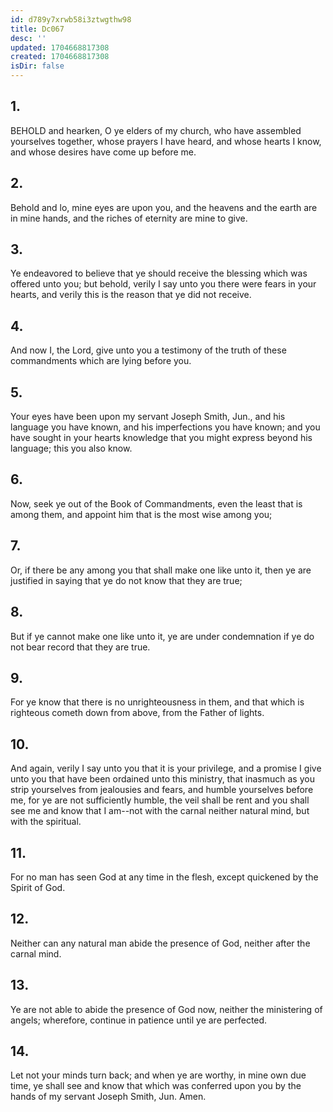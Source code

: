 ```yaml
---
id: d789y7xrwb58i3ztwgthw98
title: Dc067
desc: ''
updated: 1704668817308
created: 1704668817308
isDir: false
---
```

## 1.
BEHOLD and hearken, O ye elders of my church, who have assembled yourselves together, whose prayers I have heard, and whose hearts I know, and whose desires have come up before me.
## 2.
Behold and lo, mine eyes are upon you, and the heavens and the earth are in mine hands, and the riches of eternity are mine to give.
## 3.
Ye endeavored to believe that ye should receive the blessing which was offered unto you; but behold, verily I say unto you there were fears in your hearts, and verily this is the reason that ye did not receive.
## 4.
And now I, the Lord, give unto you a testimony of the truth of these commandments which are lying before you.
## 5.
Your eyes have been upon my servant Joseph Smith, Jun., and his language you have known, and his imperfections you have known; and you have sought in your hearts knowledge that you might express beyond his language; this you also know.
## 6.
Now, seek ye out of the Book of Commandments, even the least that is among them, and appoint him that is the most wise among you;
## 7.
Or, if there be any among you that shall make one like unto it, then ye are justified in saying that ye do not know that they are true;
## 8.
But if ye cannot make one like unto it, ye are under condemnation if ye do not bear record that they are true.
## 9.
For ye know that there is no unrighteousness in them, and that which is righteous cometh down from above, from the Father of lights.
## 10.
And again, verily I say unto you that it is your privilege, and a promise I give unto you that have been ordained unto this ministry, that inasmuch as you strip yourselves from jealousies and fears, and humble yourselves before me, for ye are not sufficiently humble, the veil shall be rent and you shall see me and know that I am--not with the carnal neither natural mind, but with the spiritual.
## 11.
For no man has seen God at any time in the flesh, except quickened by the Spirit of God.
## 12.
Neither can any natural man abide the presence of God, neither after the carnal mind.
## 13.
Ye are not able to abide the presence of God now, neither the ministering of angels; wherefore, continue in patience until ye are perfected.
## 14.
Let not your minds turn back; and when ye are worthy, in mine own due time, ye shall see and know that which was conferred upon you by the hands of my servant Joseph Smith, Jun. Amen.
